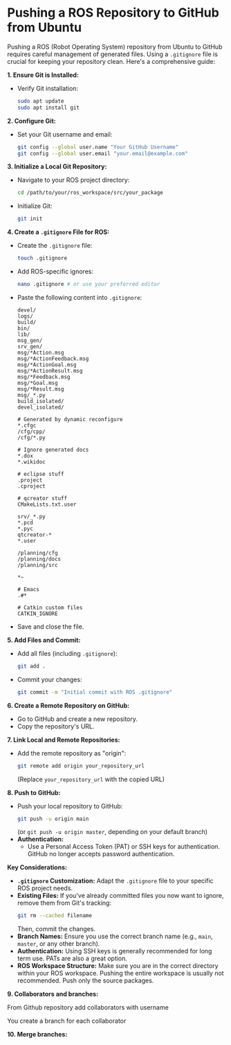 # Pushing a ROS Repository to GitHub from Ubuntu 

Pushing a ROS (Robot Operating System) repository from Ubuntu to GitHub requires careful management of generated files. Using a `.gitignore` file is crucial for keeping your repository clean. Here's a comprehensive guide:

**1. Ensure Git is Installed:**

* Verify Git installation:
    ```bash
    sudo apt update
    sudo apt install git
    ```

**2. Configure Git:**

* Set your Git username and email:
    ```bash
    git config --global user.name "Your GitHub Username"
    git config --global user.email "your.email@example.com"
    ```

**3. Initialize a Local Git Repository:**

* Navigate to your ROS project directory:
    ```bash
    cd /path/to/your/ros_workspace/src/your_package
    ```
* Initialize Git:
    ```bash
    git init
    ```

**4. Create a `.gitignore` File for ROS:**

* Create the `.gitignore` file:
    ```bash
    touch .gitignore
    ```
* Add ROS-specific ignores:
    ```bash
    nano .gitignore # or use your preferred editor
    ```
* Paste the following content into `.gitignore`:
    ```gitignore
    devel/
    logs/
    build/
    bin/
    lib/
    msg_gen/
    srv_gen/
    msg/*Action.msg
    msg/*ActionFeedback.msg
    msg/*ActionGoal.msg
    msg/*ActionResult.msg
    msg/*Feedback.msg
    msg/*Goal.msg
    msg/*Result.msg
    msg/_*.py
    build_isolated/
    devel_isolated/

    # Generated by dynamic reconfigure
    *.cfgc
    /cfg/cpp/
    /cfg/*.py

    # Ignore generated docs
    *.dox
    *.wikidoc

    # eclipse stuff
    .project
    .cproject

    # qcreator stuff
    CMakeLists.txt.user

    srv/_*.py
    *.pcd
    *.pyc
    qtcreator-*
    *.user

    /planning/cfg
    /planning/docs
    /planning/src

    *~

    # Emacs
    .#*

    # Catkin custom files
    CATKIN_IGNORE
    ```
* Save and close the file.

**5. Add Files and Commit:**

* Add all files (including `.gitignore`):
    ```bash
    git add .
    ```
* Commit your changes:
    ```bash
    git commit -m "Initial commit with ROS .gitignore"
    ```

**6. Create a Remote Repository on GitHub:**

* Go to GitHub and create a new repository.
* Copy the repository's URL.

**7. Link Local and Remote Repositories:**

* Add the remote repository as "origin":
    ```bash
    git remote add origin your_repository_url
    ```
    (Replace `your_repository_url` with the copied URL)

**8. Push to GitHub:**

* Push your local repository to GitHub:
    ```bash
    git push -u origin main
    ```
    (or `git push -u origin master`, depending on your default branch)
* **Authentication:**
    * Use a Personal Access Token (PAT) or SSH keys for authentication. GitHub no longer accepts password authentication.

**Key Considerations:**

* **`.gitignore` Customization:** Adapt the `.gitignore` file to your specific ROS project needs.
* **Existing Files:** If you've already committed files you now want to ignore, remove them from Git's tracking:
    ```bash
    git rm --cached filename
    ```
    Then, commit the changes.
* **Branch Names:** Ensure you use the correct branch name (e.g., `main`, `master`, or any other branch).
* **Authentication:** Using SSH keys is generally recommended for long term use. PATs are also a great option.
* **ROS Workspace Structure:** Make sure you are in the correct directory within your ROS workspace. Pushing the entire workspace is usually not recommended. Push only the source packages.

**9. Collaborators and branches:**

From Github repository add collaborators with username

You create a branch for each collaborator

**10. Merge branches:**
